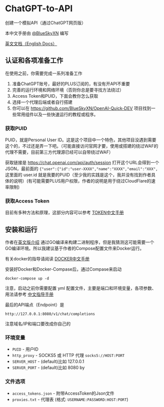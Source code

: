 # ChatGPT-to-API
创建一个模拟API（通过ChatGPT网页版）

本中文手册由 [@BlueSkyXN](https://github.com/BlueSkyXN) 编写

[英文文档（English Docs）](README.md)

## 认证和各项准备工作

在使用之前，你需要完成一系列准备工作

1. 准备ChatGPT账号，最好的PLUS订阅的，有没有开API不重要
2. 完善的运行环境和网络环境（否则你总是要寻找方法绕过）
3. Access Token和PUID，下面会教你怎么获取
4. 选择一个代理后端或者自行搭建
5. 你可以在 https://github.com/BlueSkyXN/OpenAI-Quick-DEV 项目找到一些常用组件以及一些快速运行的教程或程序。

### 获取PUID

PUID，就是Personal User ID。这是这个项目中一个特色，其他项目没遇到需要这个的，不过还是弄一下吧。（可能直接访问官网才要，使用或搭建的绕过WAF的代理不需要，目前第三方代理源已经可以自带绕过WAF）

获取链接是 https://chat.openai.com/api/auth/session 打开这个URL会得到一个JSON，最前面的 ```{"user":{"id":"user-XXXX","name":"XXXX","email":"XXX",``` 这里面的 user.id 就是我要的PUID（至少我的实践是这个，我并没有找到作者具体的说明）(有可能需要PLUS用户权限，作者的说明是用于绕过CloudFlare的速率限制)

### 获取Access Token
目前有多种方法和原理，这部分内容可以参考 [TOKEN中文手册](docs\TOKEN_CN.md)

## 安装和运行
  
作者在[英文版介绍](README.md) 通过GO编译来构建二进制程序，但是我猜测这可能需要一个GO编译环境。所以我建议基于作者的Compose配置文件来Docker运行。 

有关docker的指导请阅读 [DOCKER中文手册](docs\Docker_CN.md)

安装好Docker和Docker-Compase后，通过Compase来启动

```docker-compose up -d```

注意，启动之前你需要配置 yml 配置文件，主要是端口和环境变量，各项参数、用法请参考 [中文指导手册](docs\GUIDE_CN.md)

最后的API端点（Endpoint）是

```http://127.0.0.1:8080/v1/chat/completions```

注意域名/IP和端口要改成你自己的

### 环境变量
  - `PUID` - 用户ID
  - `http_proxy` - SOCKS5 或 HTTP 代理 `socks5://HOST:PORT`
  - `SERVER_HOST` - (default)比如 127.0.0.1
  - `SERVER_PORT` - (default)比如 8080 by

### 文件选项
  - `access_tokens.json` - 附带AccessToken的Json文件
  - `proxies.txt` - 代理表 (格式: `USERNAME:PASSWORD:HOST:PORT`)
  
